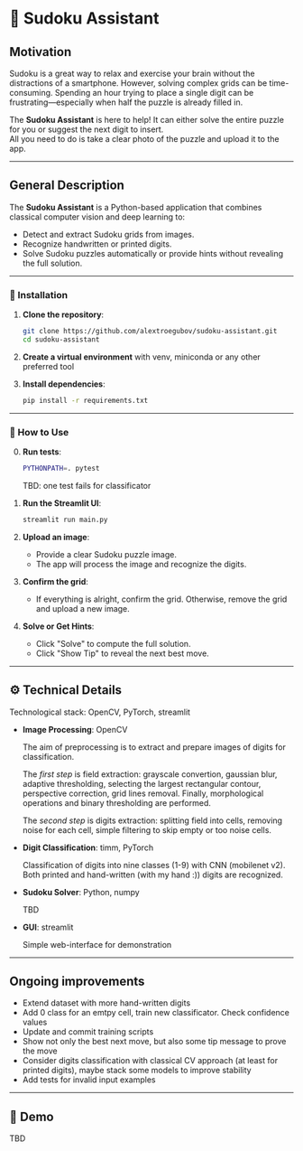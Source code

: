 # 🧩 Sudoku Assistant

## Motivation  
Sudoku is a great way to relax and exercise your brain without the distractions of a smartphone. However, solving complex grids can be time-consuming. Spending an hour trying to place a single digit can be frustrating—especially when half the puzzle is already filled in.  

The **Sudoku Assistant** is here to help! It can either solve the entire puzzle for you or suggest the next digit to insert.  
All you need to do is take a clear photo of the puzzle and upload it to the app.

---

## General Description  
The **Sudoku Assistant** is a Python-based application that combines classical computer vision and deep learning to:  
- Detect and extract Sudoku grids from images.  
- Recognize handwritten or printed digits.  
- Solve Sudoku puzzles automatically or provide hints without revealing the full solution.  

---

### 🚀 Installation
1. **Clone the repository**:
   ```bash
   git clone https://github.com/alextroegubov/sudoku-assistant.git
   cd sudoku-assistant
   ```

2. **Create a virtual environment** with venv, miniconda or any other preferred tool


3. **Install dependencies**:
   ```bash
   pip install -r requirements.txt
   ```

---

### 📖 How to Use
0. **Run tests**:
    ```bash
    PYTHONPATH=. pytest
    ```

    TBD: one test fails for classificator

1. **Run the Streamlit UI**:
   ```bash
   streamlit run main.py
   ```

2. **Upload an image**:  
   - Provide a clear Sudoku puzzle image.
   - The app will process the image and recognize the digits.

3. **Confirm the grid**:  
   - If everything is alright, confirm the grid. Otherwise, remove the grid and upload a new image.

4. **Solve or Get Hints**:  
   - Click "Solve" to compute the full solution.  
   - Click "Show Tip" to reveal the next best move.

---

## ⚙️ Technical Details

Technological stack: OpenCV, PyTorch, streamlit

- **Image Processing**: OpenCV

    The aim of preprocessing is to extract and prepare images of digits for classification.
    
    The *first step* is field extraction: grayscale convertion, gaussian blur, adaptive thresholding, selecting the largest rectangular contour, perspective correction, grid lines removal. Finally, morphological operations and binary thresholding are performed.

    The *second step* is digits extraction: splitting field into cells, removing noise for each cell, simple filtering to skip empty or too noise cells.

- **Digit Classification**: timm, PyTorch

    Classification of digits into nine classes (1-9) with CNN (mobilenet v2). Both printed and hand-written (with my hand :)) digits are recognized.

- **Sudoku Solver**: Python, numpy

    TBD
- **GUI**: streamlit

    Simple web-interface for demonstration

---

## Ongoing improvements
* Extend dataset with more hand-written digits
* Add 0 class for an emtpy cell, train new classificator. Check confidence values
* Update and commit training scripts
* Show not only the best next move, but also some tip message to prove the move
* Consider digits classification with classical CV approach (at least for printed digits), maybe stack some models to improve stability
* Add tests for invalid input examples
---

## 🎥 Demo
TBD

